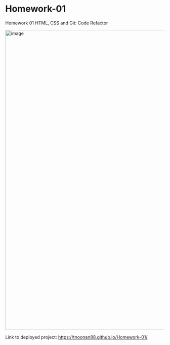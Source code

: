 # Homework-01
Homework 01 HTML, CSS and Git: Code Refactor

<img width="946" alt="image" src="https://user-images.githubusercontent.com/92828966/148002451-d468d8c3-73d5-4b59-8e7f-eb9ddd847f1f.png">

Link to deployed project: https://tnoonan88.github.io/Homework-01/
